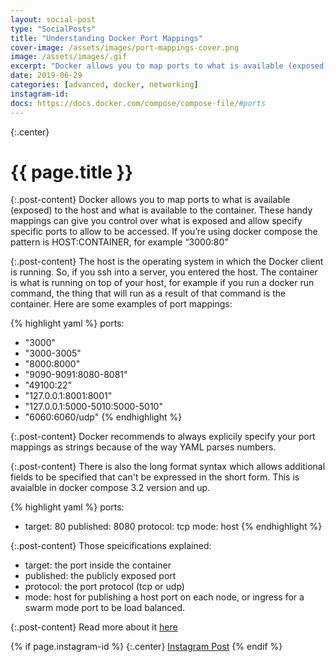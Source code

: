 ```yaml
---
layout: social-post
type: "SocialPosts"
title: "Understanding Docker Port Mappings"
cover-image: /assets/images/port-mappings-cover.png
image: /assets/images/.gif
excerpt: "Docker allows you to map ports to what is available (exposed) to the host and what is available to the container."
date: 2019-06-29
categories: [advanced, docker, networking]
instagram-id: 
docs: https://docs.docker.com/compose/compose-file/#ports
---
```

{:.center}
# {{ page.title }}

{:.post-content}
Docker allows you to map ports to what is available (exposed) to the host and 
what is available to the container. These handy mappings can give you control 
over what is exposed and allow specify specific ports to allow to be accessed. 
If you’re using docker compose the pattern is HOST:CONTAINER, for example “3000:80”

{:.post-content}
The host is the operating system in which the Docker client is running. So, if you 
ssh into a server, you entered the host. The container is what is running on top of
your host, for example if you run a docker run command, the thing that will run 
as a result of that command is the container. Here are some examples of port mappings:

{% highlight yaml %}
ports:
 - "3000"
 - "3000-3005"
 - "8000:8000"
 - "9090-9091:8080-8081"
 - "49100:22"
 - "127.0.0.1:8001:8001"
 - "127.0.0.1:5000-5010:5000-5010"
 - "6060:6060/udp"
{% endhighlight %}

{:.post-content}
Docker recommends to always explicily specify your port mappings as strings because
of the way YAML parses numbers.

{:.post-content}
There is also the long format syntax which allows additional fields to be specified
that can't be expressed in the short form. This is avaialble in docker compose 3.2
version and up.

{% highlight yaml %}
ports:
  - target: 80
    published: 8080
    protocol: tcp
    mode: host
{% endhighlight %}

{:.post-content}
Those speicifications explained:
* target: the port inside the container
* published: the publicly exposed port
* protocol: the port protocol (tcp or udp)
* mode: host for publishing a host port on each node, or ingress for a swarm mode port to be load balanced.

{:.post-content}
Read more about it <a href="{{page.docs}}" target="_blank">here</a>

{% if page.instagram-id %}
{:.center}
<a class="insta-link" href="https://www.instagram.com/p/{{page.instagram-id}}" target="_blank">Instagram Post</a>
{% endif %}
